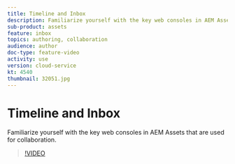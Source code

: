 ```yaml
---
title: Timeline and Inbox
description: Familiarize yourself with the key web consoles in AEM Assets that are used for collaboration.
sub-product: assets
feature: inbox
topics: authoring, collaboration
audience: author
doc-type: feature-video
activity: use
version: cloud-service
kt: 4540
thumbnail: 32051.jpg
---
```


# Timeline and Inbox

Familiarize yourself with the key web consoles in AEM Assets that are used for collaboration.

>[!VIDEO](https://video.tv.adobe.com/v/32051/?quality=12&learn=on&hidetitle=true)